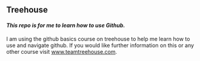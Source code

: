 ## Treehouse

#### *This repo is for me to learn how to use Github.*

I am using the github basics course on treehouse to help me learn how to use and navigate github.
If you would like further information on this or any other course visit www.teamtreehouse.com.